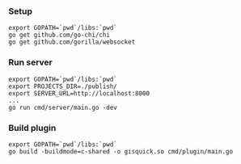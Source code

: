 ### Setup
```
export GOPATH=`pwd`/libs:`pwd`
go get github.com/go-chi/chi
go get github.com/gorilla/websocket
```

### Run server
```
export GOPATH=`pwd`/libs:`pwd`
export PROJECTS_DIR=./publish/
export SERVER_URL=http://localhost:8000
...
go run cmd/server/main.go -dev
```

### Build plugin
```
export GOPATH=`pwd`/libs:`pwd`
go build -buildmode=c-shared -o gisquick.so cmd/plugin/main.go
```
